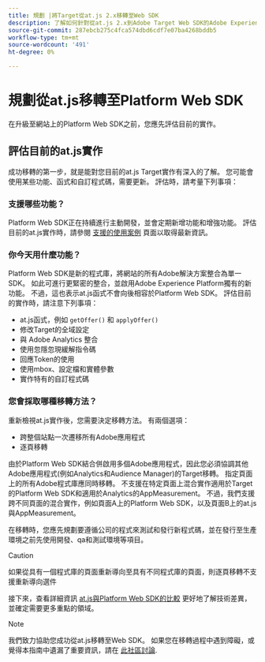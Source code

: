 ```yaml
---
title: 規劃 |將Target從at.js 2.x移轉至Web SDK
description: 了解如何針對從at.js 2.x到Adobe Target Web SDK的Adobe Experience Platform實作進行規劃。
source-git-commit: 287ebcb275c4fca574dbd6cdf7e07ba4268bddb5
workflow-type: tm+mt
source-wordcount: '491'
ht-degree: 0%

---
```


# 規劃從at.js移轉至Platform Web SDK

在升級至網站上的Platform Web SDK之前，您應先評估目前的實作。

## 評估目前的at.js實作

成功移轉的第一步，就是能對您目前的at.js Target實作有深入的了解。 您可能會使用某些功能、函式和自訂程式碼，需要更新。 評估時，請考量下列事項：

### 支援哪些功能？

Platform Web SDK正在持續進行主動開發，並會定期新增功能和增強功能。 評估目前的at.js實作時，請參閱 [支援的使用案例](https://github.com/orgs/adobe/projects/18/views/1) 頁面以取得最新資訊。

### 你今天用什麼功能？

Platform Web SDK是新的程式庫，將網站的所有Adobe解決方案整合為單一SDK。 如此可進行更緊密的整合，並啟用Adobe Experience Platform獨有的新功能。 不過，這也表示at.js函式不會向後相容於Platform Web SDK。 評估目前的實作時，請注意下列事項：

- at.js函式，例如 `getOffer()` 和 `applyOffer()`
- 修改Target的全域設定
- 與 Adobe Analytics 整合
- 使用忽隱忽現緩解指令碼
- 回應Token的使用
- 使用mbox、設定檔和實體參數
- 實作特有的自訂程式碼

### 您會採取哪種移轉方法？

重新檢視at.js實作後，您需要決定移轉方法。 有兩個選項：

- 跨整個站點一次遷移所有Adobe應用程式
- 逐頁移轉

由於Platform Web SDK結合併啟用多個Adobe應用程式，因此您必須協調其他Adobe應用程式(例如Analytics和Audience Manager)的Target移轉。 指定頁面上的所有Adobe程式庫應同時移轉。 不支援在特定頁面上混合實作適用於Target的Platform Web SDK和適用於Analytics的AppMeasurement。 不過，我們支援跨不同頁面的混合實作，例如頁面A上的Platform Web SDK，以及頁面B上的at.js與AppMeasurement。

在移轉時，您應先規劃要遵循公司的程式來測試和發行新程式碼，並在發行至生產環境之前先使用開發、qa和測試環境等項目。

>[!CAUTION]
>
>如果從具有一個程式庫的頁面重新導向至具有不同程式庫的頁面，則逐頁移轉不支援重新導向選件


接下來，查看詳細資訊 [at.js與Platform Web SDK的比較](detailed-comparison.md) 更好地了解技術差異，並確定需要更多重點的領域。

>[!NOTE]
>
>我們致力協助您成功從at.js移轉至Web SDK。 如果您在移轉過程中遇到障礙，或覺得本指南中遺漏了重要資訊，請在 [此社區討論](https://experienceleaguecommunities.adobe.com/t5/adobe-experience-platform-data/tutorial-discussion-migrate-target-from-at-js-to-web-sdk/m-p/575587#M463).
